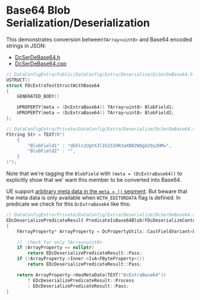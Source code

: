 # Base64 Blob Serialization/Deserialization

This demonstrates conversion between`TArray<uint8>` and Base64 encoded strings in JSON:

* [DcSerDeBase64.h]({{SrcRoot}}DataConfigExtra/Public/DataConfig/Extra/SerDe/DcSerDeBase64.h)
* [DcSerDeBase64.cpp]({{SrcRoot}}DataConfigExtra/Private/DataConfig/Extra/SerDe/DcSerDeBase64.cpp)

```c++
// DataConfigExtra/Public/DataConfig/Extra/Deserialize/DcSerDeBase64.h
USTRUCT()
struct FDcExtraTestStructWithBase64
{
    GENERATED_BODY()

    UPROPERTY(meta = (DcExtraBase64)) TArray<uint8> BlobField1;
    UPROPERTY(meta = (DcExtraBase64)) TArray<uint8> BlobField2;
};

// DataConfigExtra/Private/DataConfig/Extra/Deserialize/DcSerDeBase64.cpp
FString Str = TEXT(R"(
    {
        "BlobField1" : "dGhlc2UgYXJlIG15IHR3aXN0ZWQgd29yZHM=",
        "BlobField2" : "",
    }
)");
```

Note that we're tagging the `BlobField` with `(meta = (DcExtraBase64))` to explicitly show that we' want this member to be converted into Base64.

UE support [arbitrary meta data in the `meta = ()` segment][1]. But beware that the meta data is only available when `WITH_EDITORDATA` flag is defined. In predicate we check for this `DcExtraBase64` like this:

```c++
// DataConfigExtra/Private/DataConfig/Extra/Deserialize/DcSerDeBase64.cpp
EDcDeserializePredicateResult PredicateIsBase64Blob(FDcDeserializeContext& Ctx)
{
	FArrayProperty* ArrayProperty = DcPropertyUtils::CastFieldVariant<FArrayProperty>(Ctx.TopProperty());

	//	check for only TArray<uint8>
	if (ArrayProperty == nullptr)
		return EDcDeserializePredicateResult::Pass;
	if (!ArrayProperty->Inner->IsA<FByteProperty>())
		return EDcDeserializePredicateResult::Pass;

	return ArrayProperty->HasMetaData(TEXT("DcExtraBase64"))
		? EDcDeserializePredicateResult::Process
		: EDcDeserializePredicateResult::Pass;
}
```

[1]: https://docs.unrealengine.com/4.27/en-US/ProgrammingAndScripting/GameplayArchitecture/Metadata/ "Metadata Specifiers"